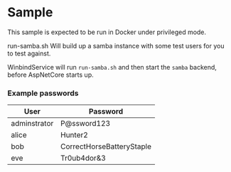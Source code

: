 ﻿# Sample

This sample is expected to be run in Docker under privileged mode.

run-samba.sh Will build up a samba instance with some test users for you to test against.

WinbindService will run `run-samba.sh` and then start the `samba` backend, before AspNetCore starts up.

### Example passwords

| User         | Password                  |
|--------------|---------------------------|
| adminstrator | P@ssword123               |
| alice        | Hunter2                   |
| bob          | CorrectHorseBatteryStaple |
| eve          | Tr0ub4dor&3               |